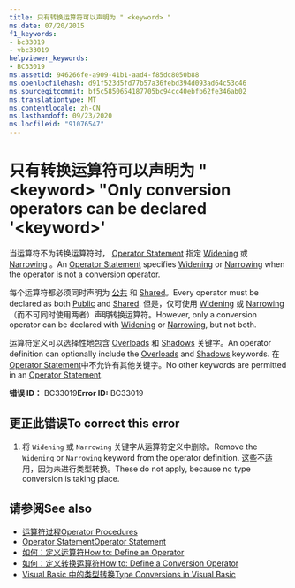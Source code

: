 ```yaml
---
title: 只有转换运算符可以声明为 " <keyword> "
ms.date: 07/20/2015
f1_keywords:
- bc33019
- vbc33019
helpviewer_keywords:
- BC33019
ms.assetid: 946266fe-a909-41b1-aad4-f85dc8050b88
ms.openlocfilehash: d91f523d5fd77b57a36febd394d093ad64c53c46
ms.sourcegitcommit: bf5c5850654187705bc94cc40ebfb62fe346ab02
ms.translationtype: MT
ms.contentlocale: zh-CN
ms.lasthandoff: 09/23/2020
ms.locfileid: "91076547"
---
```

# <a name="only-conversion-operators-can-be-declared-keyword"></a><span data-ttu-id="0a8e1-102">只有转换运算符可以声明为 " \<keyword> "</span><span class="sxs-lookup"><span data-stu-id="0a8e1-102">Only conversion operators can be declared '\<keyword>'</span></span>

<span data-ttu-id="0a8e1-103">当运算符不为转换运算符时， [Operator Statement](../language-reference/statements/operator-statement.md) 指定 [Widening](../language-reference/modifiers/widening.md) 或 [Narrowing](../language-reference/modifiers/narrowing.md) 。</span><span class="sxs-lookup"><span data-stu-id="0a8e1-103">An [Operator Statement](../language-reference/statements/operator-statement.md) specifies [Widening](../language-reference/modifiers/widening.md) or [Narrowing](../language-reference/modifiers/narrowing.md) when the operator is not a conversion operator.</span></span>  
  
 <span data-ttu-id="0a8e1-104">每个运算符都必须同时声明为 [公共](../language-reference/modifiers/public.md) 和 [Shared](../language-reference/modifiers/shared.md)。</span><span class="sxs-lookup"><span data-stu-id="0a8e1-104">Every operator must be declared as both [Public](../language-reference/modifiers/public.md) and [Shared](../language-reference/modifiers/shared.md).</span></span> <span data-ttu-id="0a8e1-105">但是，仅可使用 [Widening](../language-reference/modifiers/widening.md) 或 [Narrowing](../language-reference/modifiers/narrowing.md)（而不可同时使用两者）声明转换运算符。</span><span class="sxs-lookup"><span data-stu-id="0a8e1-105">However, only a conversion operator can be declared with [Widening](../language-reference/modifiers/widening.md) or [Narrowing](../language-reference/modifiers/narrowing.md), but not both.</span></span>  
  
 <span data-ttu-id="0a8e1-106">运算符定义可以选择性地包含 [Overloads](../language-reference/modifiers/overloads.md) 和 [Shadows](../language-reference/modifiers/shadows.md) 关键字。</span><span class="sxs-lookup"><span data-stu-id="0a8e1-106">An operator definition can optionally include the [Overloads](../language-reference/modifiers/overloads.md) and [Shadows](../language-reference/modifiers/shadows.md) keywords.</span></span> <span data-ttu-id="0a8e1-107">在 [Operator Statement](../language-reference/statements/operator-statement.md)中不允许有其他关键字。</span><span class="sxs-lookup"><span data-stu-id="0a8e1-107">No other keywords are permitted in an [Operator Statement](../language-reference/statements/operator-statement.md).</span></span>  
  
 <span data-ttu-id="0a8e1-108">**错误 ID：** BC33019</span><span class="sxs-lookup"><span data-stu-id="0a8e1-108">**Error ID:** BC33019</span></span>  
  
## <a name="to-correct-this-error"></a><span data-ttu-id="0a8e1-109">更正此错误</span><span class="sxs-lookup"><span data-stu-id="0a8e1-109">To correct this error</span></span>  
  
1. <span data-ttu-id="0a8e1-110">将 `Widening` 或 `Narrowing` 关键字从运算符定义中删除。</span><span class="sxs-lookup"><span data-stu-id="0a8e1-110">Remove the `Widening` or `Narrowing` keyword from the operator definition.</span></span> <span data-ttu-id="0a8e1-111">这些不适用，因为未进行类型转换。</span><span class="sxs-lookup"><span data-stu-id="0a8e1-111">These do not apply, because no type conversion is taking place.</span></span>  
  
## <a name="see-also"></a><span data-ttu-id="0a8e1-112">请参阅</span><span class="sxs-lookup"><span data-stu-id="0a8e1-112">See also</span></span>

- [<span data-ttu-id="0a8e1-113">运算符过程</span><span class="sxs-lookup"><span data-stu-id="0a8e1-113">Operator Procedures</span></span>](../programming-guide/language-features/procedures/operator-procedures.md)
- [<span data-ttu-id="0a8e1-114">Operator Statement</span><span class="sxs-lookup"><span data-stu-id="0a8e1-114">Operator Statement</span></span>](../language-reference/statements/operator-statement.md)
- [<span data-ttu-id="0a8e1-115">如何：定义运算符</span><span class="sxs-lookup"><span data-stu-id="0a8e1-115">How to: Define an Operator</span></span>](../programming-guide/language-features/procedures/how-to-define-an-operator.md)
- [<span data-ttu-id="0a8e1-116">如何：定义转换运算符</span><span class="sxs-lookup"><span data-stu-id="0a8e1-116">How to: Define a Conversion Operator</span></span>](../programming-guide/language-features/procedures/how-to-define-a-conversion-operator.md)
- [<span data-ttu-id="0a8e1-117">Visual Basic 中的类型转换</span><span class="sxs-lookup"><span data-stu-id="0a8e1-117">Type Conversions in Visual Basic</span></span>](../programming-guide/language-features/data-types/type-conversions.md)
